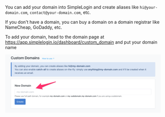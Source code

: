You can add your domain into SimpleLogin and create aliases like `hi@your-domain.com`, `contact@your-domain.com`, etc.

If you don't have a domain, you can buy a domain on a domain registrar like NameCheap, GoDaddy, etc.

To add your domain, head to the domain page at https://app.simplelogin.io/dashboard/custom_domain and put your domain name

![](./new-domain.png)